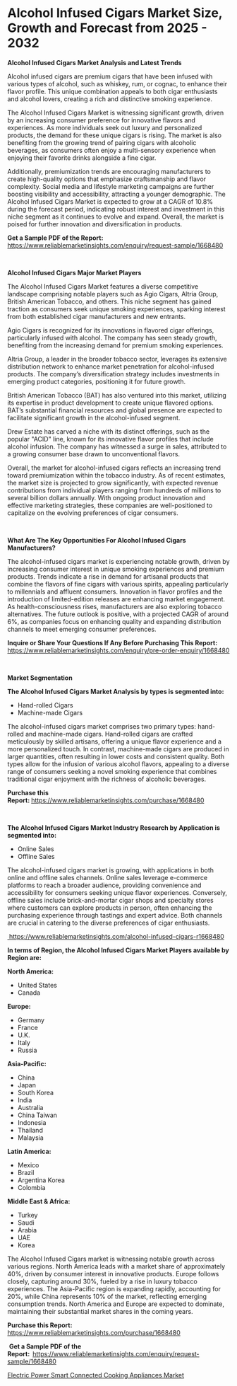 <p><h1>Alcohol Infused Cigars Market Size, Growth and Forecast from 2025 - 2032</h1></p><p><strong>Alcohol Infused Cigars Market Analysis and Latest Trends</strong></p>
<p><p>Alcohol infused cigars are premium cigars that have been infused with various types of alcohol, such as whiskey, rum, or cognac, to enhance their flavor profile. This unique combination appeals to both cigar enthusiasts and alcohol lovers, creating a rich and distinctive smoking experience. </p><p>The Alcohol Infused Cigars Market is witnessing significant growth, driven by an increasing consumer preference for innovative flavors and experiences. As more individuals seek out luxury and personalized products, the demand for these unique cigars is rising. The market is also benefiting from the growing trend of pairing cigars with alcoholic beverages, as consumers often enjoy a multi-sensory experience when enjoying their favorite drinks alongside a fine cigar.</p><p>Additionally, premiumization trends are encouraging manufacturers to create high-quality options that emphasize craftsmanship and flavor complexity. Social media and lifestyle marketing campaigns are further boosting visibility and accessibility, attracting a younger demographic. The Alcohol Infused Cigars Market is expected to grow at a CAGR of 10.8% during the forecast period, indicating robust interest and investment in this niche segment as it continues to evolve and expand. Overall, the market is poised for further innovation and diversification in products.</p></p>
<p><strong>Get a Sample PDF of the Report:&nbsp;</strong> <a href="https://www.reliablemarketinsights.com/enquiry/request-sample/1668480?utm_campaign=3085&utm_medium=2&utm_source=Github&utm_content=ia&utm_term=06042025&utm_id=alcohol-infused-cigars">https://www.reliablemarketinsights.com/enquiry/request-sample/1668480</a></p>
<p>&nbsp;</p>
<p><strong>Alcohol Infused Cigars Major Market Players</strong></p>
<p><p>The Alcohol Infused Cigars Market features a diverse competitive landscape comprising notable players such as Agio Cigars, Altria Group, British American Tobacco, and others. This niche segment has gained traction as consumers seek unique smoking experiences, sparking interest from both established cigar manufacturers and new entrants.</p><p>Agio Cigars is recognized for its innovations in flavored cigar offerings, particularly infused with alcohol. The company has seen steady growth, benefiting from the increasing demand for premium smoking experiences. </p><p>Altria Group, a leader in the broader tobacco sector, leverages its extensive distribution network to enhance market penetration for alcohol-infused products. The company’s diversification strategy includes investments in emerging product categories, positioning it for future growth.</p><p>British American Tobacco (BAT) has also ventured into this market, utilizing its expertise in product development to create unique flavored options. BAT’s substantial financial resources and global presence are expected to facilitate significant growth in the alcohol-infused segment.</p><p>Drew Estate has carved a niche with its distinct offerings, such as the popular "ACID" line, known for its innovative flavor profiles that include alcohol infusion. The company has witnessed a surge in sales, attributed to a growing consumer base drawn to unconventional flavors.</p><p>Overall, the market for alcohol-infused cigars reflects an increasing trend toward premiumization within the tobacco industry. As of recent estimates, the market size is projected to grow significantly, with expected revenue contributions from individual players ranging from hundreds of millions to several billion dollars annually. With ongoing product innovation and effective marketing strategies, these companies are well-positioned to capitalize on the evolving preferences of cigar consumers.</p></p>
<p>&nbsp;</p>
<p><strong>What Are The Key Opportunities For Alcohol Infused Cigars Manufacturers?</strong></p>
<p><p>The alcohol-infused cigars market is experiencing notable growth, driven by increasing consumer interest in unique smoking experiences and premium products. Trends indicate a rise in demand for artisanal products that combine the flavors of fine cigars with various spirits, appealing particularly to millennials and affluent consumers. Innovation in flavor profiles and the introduction of limited-edition releases are enhancing market engagement. As health-consciousness rises, manufacturers are also exploring tobacco alternatives. The future outlook is positive, with a projected CAGR of around 6%, as companies focus on enhancing quality and expanding distribution channels to meet emerging consumer preferences.</p></p>
<p><strong>Inquire or Share Your Questions If Any Before Purchasing This Report:</strong> <a href="https://www.reliablemarketinsights.com/enquiry/pre-order-enquiry/1668480?utm_campaign=3085&utm_medium=2&utm_source=Github&utm_content=ia&utm_term=06042025&utm_id=alcohol-infused-cigars">https://www.reliablemarketinsights.com/enquiry/pre-order-enquiry/1668480</a></p>
<p>&nbsp;</p>
<p><strong>Market Segmentation</strong></p>
<p><strong>The Alcohol Infused Cigars Market Analysis by types is segmented into:</strong></p>
<p><ul><li>Hand-rolled Cigars</li><li>Machine-made Cigars</li></ul></p>
<p><p>The alcohol-infused cigars market comprises two primary types: hand-rolled and machine-made cigars. Hand-rolled cigars are crafted meticulously by skilled artisans, offering a unique flavor experience and a more personalized touch. In contrast, machine-made cigars are produced in larger quantities, often resulting in lower costs and consistent quality. Both types allow for the infusion of various alcohol flavors, appealing to a diverse range of consumers seeking a novel smoking experience that combines traditional cigar enjoyment with the richness of alcoholic beverages.</p></p>
<p><strong>Purchase this Report:&nbsp;</strong><a href="https://www.reliablemarketinsights.com/purchase/1668480?utm_campaign=3085&utm_medium=2&utm_source=Github&utm_content=ia&utm_term=06042025&utm_id=alcohol-infused-cigars">https://www.reliablemarketinsights.com/purchase/1668480</a></p>
<p>&nbsp;</p>
<p><strong>The Alcohol Infused Cigars Market Industry Research by Application is segmented into:</strong></p>
<p><ul><li>Online Sales</li><li>Offline Sales</li></ul></p>
<p><p>The alcohol-infused cigars market is growing, with applications in both online and offline sales channels. Online sales leverage e-commerce platforms to reach a broader audience, providing convenience and accessibility for consumers seeking unique flavor experiences. Conversely, offline sales include brick-and-mortar cigar shops and specialty stores where customers can explore products in person, often enhancing the purchasing experience through tastings and expert advice. Both channels are crucial in catering to the diverse preferences of cigar enthusiasts.</p></p>
<p><a href="https://www.reliablemarketinsights.com/alcohol-infused-cigars-r1668480?utm_campaign=3085&utm_medium=2&utm_source=Github&utm_content=ia&utm_term=06042025&utm_id=alcohol-infused-cigars">&nbsp;https://www.reliablemarketinsights.com/alcohol-infused-cigars-r1668480</a></p>
<p><strong>In terms of Region, the Alcohol Infused Cigars Market Players available by Region are:</strong></p>
<p>
    <p> <strong> North America: </strong>
        <ul>
            <li>United States</li>
            <li>Canada</li>
        </ul>
        </p> 
    <p> <strong> Europe: </strong>
        <ul>
            <li>Germany</li>
            <li>France</li>
            <li>U.K.</li>
            <li>Italy</li>
            <li>Russia</li>
        </ul>
        </p> 
    <p> <strong> Asia-Pacific: </strong>
        <ul>
            <li>China</li>
            <li>Japan</li>
            <li>South Korea</li>
            <li>India</li>
            <li>Australia</li>
            <li>China Taiwan</li>
            <li>Indonesia</li>
            <li>Thailand</li>
            <li>Malaysia</li>
        </ul>
        </p> 
    <p> <strong> Latin America: </strong>
        <ul>
            <li>Mexico</li>
            <li>Brazil</li>
            <li>Argentina Korea</li>
            <li>Colombia</li>
        </ul>
        </p> 
    <p> <strong> Middle East & Africa: </strong>
        <ul>
            <li>Turkey</li>
            <li>Saudi</li>
            <li>Arabia</li>
            <li>UAE</li>
            <li>Korea</li>
        </ul>
    </p>
    </p>
<p><p>The Alcohol Infused Cigars market is witnessing notable growth across various regions. North America leads with a market share of approximately 40%, driven by consumer interest in innovative products. Europe follows closely, capturing around 30%, fueled by a rise in luxury tobacco experiences. The Asia-Pacific region is expanding rapidly, accounting for 20%, while China represents 10% of the market, reflecting emerging consumption trends. North America and Europe are expected to dominate, maintaining their substantial market shares in the coming years.</p></p>
<p><strong>Purchase this Report: </strong><a href="https://www.reliablemarketinsights.com/purchase/1668480?utm_campaign=3085&utm_medium=2&utm_source=Github&utm_content=ia&utm_term=06042025&utm_id=alcohol-infused-cigars">https://www.reliablemarketinsights.com/purchase/1668480</a></p>
<p>&nbsp;<strong>Get a Sample PDF of the Report:&nbsp;&nbsp;</strong><a href="https://www.reliablemarketinsights.com/enquiry/request-sample/1668480?utm_campaign=3085&utm_medium=2&utm_source=Github&utm_content=ia&utm_term=06042025&utm_id=alcohol-infused-cigars">https://www.reliablemarketinsights.com/enquiry/request-sample/1668480</a></p>
<p><strong></strong></p>
<p><p><a href="https://github.com/kaloyhboosh/Market-Research-Report-List-1/blob/main/electric-power-smart-connected-cooking-appliances-market.md?utm_campaign=3085&utm_medium=2&utm_source=Github&utm_content=ia&utm_term=06042025&utm_id=alcohol-infused-cigars">Electric Power Smart Connected Cooking Appliances Market</a></p></p>